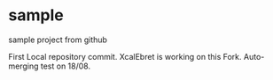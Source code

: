 # sample
sample project from github

First Local repository commit.
XcalEbret is working on this Fork.
Auto-merging test on 18/08.
